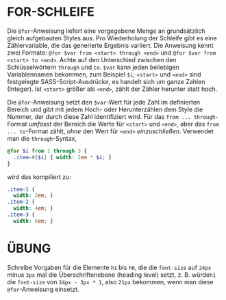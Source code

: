 # FOR-SCHLEIFE

Die `@for`-Anweisung liefert eine vorgegebene Menge an grundsätzlich gleich aufgebauten Styles aus. Pro Wiederholung der Schleife gibt es eine Zählervariable, die das generierte Ergebnis variiert. Die Anweisung kennt zwei Formate: `@for $var from <start> through <end>` und `@for $var from <start> to <end>`. Achte auf den Unterschied zwischen den Schlüsselwörtern `through` und `to`. `$var` kann jeden beliebigen Variablennamen bekommen, zum Beispiel `$i`; `<start>` und `<end>` sind festgelegte SASS-Script-Ausdrücke, es handelt sich um ganze Zahlen (Integer). Ist `<start>` größer als `<end>`, zählt der Zähler herunter statt hoch.

Die `@for`-Anweisung setzt den `$var`-Wert für jede Zahl im definierten Bereich und gibt mit jedem Hoch- oder Herunterzählen dem Style die Nummer, der durch diese Zahl identifiziert wird. Für das `from ... through`-Format  _umfasst_ der Bereich die Werte für `<start>` und `<end>`, aber das `from ... to`-Format zählt, _ohne_ den Wert für `<end>` _einzuschließen_. Verwendet man die `through`-Syntax,

```scss
@for $i from 1 through 3 {
  .item-#{$i} { width: 2em * $i; }
}
```

wird das kompiliert zu:

```css
.item-1 {
  width: 2em; }
.item-2 {
  width: 4em; }
.item-3 {
  width: 6em; }
```

# ÜBUNG

Schreibe Vorgaben für die Elemente `h1` bis `h6`, die die `font-size` auf `24px` minus `3px` mal die Überschriftenebene (heading level) setzt, z. B.  würde`h1` die `font-size` von `24px - 3px * 1`, also `21px` bekommen, wenn man diese `@for`-Anweisung einsetzt.
